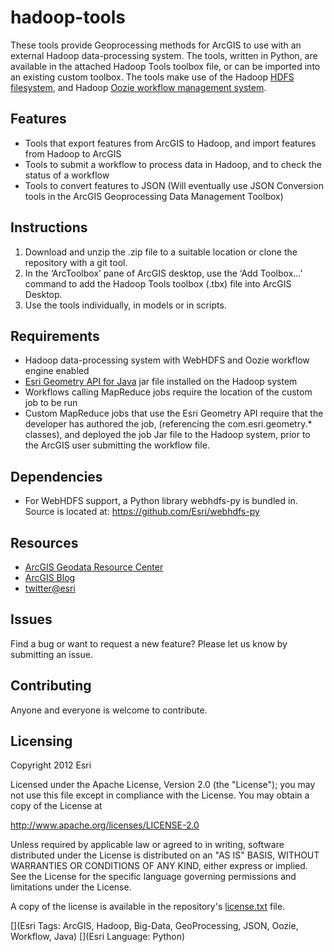 # hadoop-tools

These tools provide Geoprocessing methods for ArcGIS to use with an external Hadoop data-processing system.  The tools, written in Python, are available in the attached Hadoop Tools toolbox file, or can be imported into an existing custom toolbox.  The tools make use of the Hadoop [HDFS filesystem](http://hadoop.apache.org/docs/stable/#HDFS), and Hadoop [Oozie workflow management system](http://oozie.apache.org/).

## Features
* Tools that export features from ArcGIS to Hadoop, and import features from Hadoop to ArcGIS
* Tools to submit a workflow to process data in Hadoop, and to check the status of a workflow
* Tools to convert features to JSON (Will eventually use JSON Conversion tools in the ArcGIS Geoprocessing Data Management Toolbox)

## Instructions

1. Download and unzip the .zip file to a suitable location or clone the repository with a git tool.
2. In the ‘ArcToolbox’ pane of ArcGIS desktop, use the ‘Add Toolbox…’ command to add the Hadoop Tools toolbox (.tbx) file into ArcGIS Desktop.
3. Use the tools individually, in models or in scripts.

## Requirements

* Hadoop data-processing system with WebHDFS and Oozie workflow engine enabled
* [Esri Geometry API for Java](https://github.com/Esri/geometry-api-java) jar file installed on the Hadoop system
* Workflows calling MapReduce jobs require the location of the custom job to be run
* Custom MapReduce jobs that use the Esri Geometry API require that the developer has authored the job, (referencing the com.esri.geometry.\* classes), and deployed the job Jar file to the Hadoop system, prior to the ArcGIS user submitting the workflow file. 

## Dependencies
* For WebHDFS support, a Python library webhdfs-py is bundled in.  Source is located at: https://github.com/Esri/webhdfs-py

## Resources

* [ArcGIS Geodata Resource Center]( http://resources.arcgis.com/en/communities/geodata/)
* [ArcGIS Blog](http://blogs.esri.com/esri/arcgis/)
* [twitter@esri](http://twitter.com/esri)

## Issues

Find a bug or want to request a new feature?  Please let us know by submitting an issue.

## Contributing

Anyone and everyone is welcome to contribute. 

## Licensing
Copyright 2012 Esri

Licensed under the Apache License, Version 2.0 (the "License");
you may not use this file except in compliance with the License.
You may obtain a copy of the License at

   http://www.apache.org/licenses/LICENSE-2.0

Unless required by applicable law or agreed to in writing, software
distributed under the License is distributed on an "AS IS" BASIS,
WITHOUT WARRANTIES OR CONDITIONS OF ANY KIND, either express or implied.
See the License for the specific language governing permissions and
limitations under the License.

A copy of the license is available in the repository's [license.txt]( https://raw.github.com/Esri/hadoop-tools/master/license.txt) file.

[](Esri Tags: ArcGIS, Hadoop, Big-Data, GeoProcessing, JSON, Oozie, Workflow, Java)
[](Esri Language: Python)

